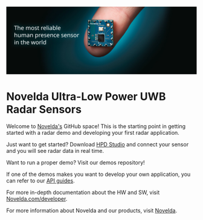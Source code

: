 ![Novelda Banner](./images/novelda_banner.svg)

# Novelda  Ultra-Low Power UWB Radar Sensors

Welcome to [Novelda's](https://novelda.com) GitHub space! This is the starting
point in getting started with a radar demo and developing your first radar
application. 

Just want to get started? Download [HPD Studio](https://novelda.com/x4-demo-kit)
and connect your sensor and you will see radar data in real time. 

Want to run a proper demo? Visit our demos repository! 

If one of the demos makes you want to develop your own application, you can
refer to our [API guides](https://dev.novelda.com/getting_started/sw/ChipInterface.html).

For more in-depth documentation about the HW and SW, visit [Novelda.com/developer](https://novelda.com/developer).

For more information about Novelda and our products, visit [Novelda](https://novelda.com).

